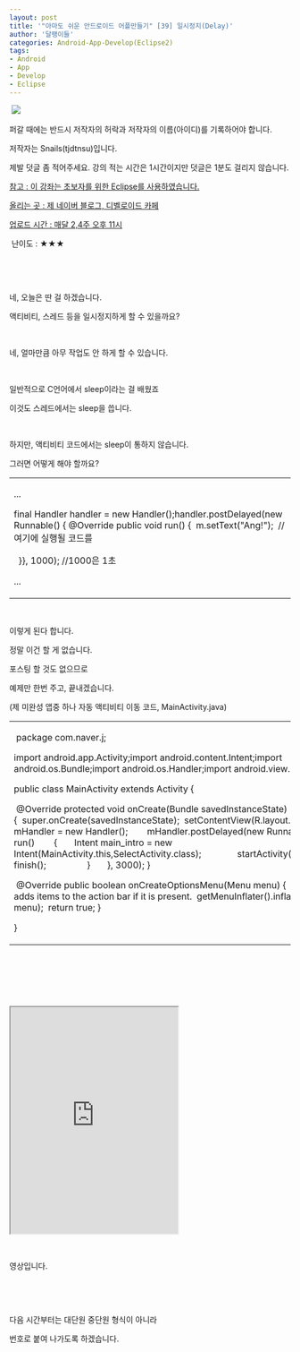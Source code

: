 ```yaml
---
layout: post
title: '"아마도 쉬운 안드로이드 어플만들기" [39] 일시정지(Delay)'
author: '달팽이들'
categories: Android-App-Develop(Eclipse2)
tags:
- Android
- App
- Develop
- Eclipse
---
```



<script> location.href='https://cafe.naver.com/develoid/369009' ; </script>

<p>&nbsp;<img src="https://dthumb-phinf.pstatic.net/?src=%22http%3A%2F%2Fpostfiles3.naver.net%2F20130523_178%2Ftjdtnsu_1369283538974akCh1_JPEG%2Fand.jpg%3Ftype%3Dw2%22&amp;type=cafe_wa740"> </p>
<p><p><p>퍼갈 때에는 반드시 저작자의 허락과 저작자의 이름(아이디)를 기록하어야 합니다.</p>
<p>저작자는 Snails(tjdtnsu)입니다.</p>
<p>제발 덧글 좀 적어주세요. 강의 적는 시간은 1시간이지만 덧글은 1분도 걸리지 않습니다.</p>
<p><u>참고 : 이 강좌는 초보자를 위한 Eclipse를 사용하였습니다.</u></p>
<p><u>올리는 곳 : 제 네이버 블로그, 디벨로이드 카페</u> </p>
<p><u>업로드 시간 :&nbsp;매달 2,4주 오후 11시</u> <p></p>
<p>&nbsp;난이도 : ★★★</p>
<p></p>
<p></p>
</p>
</p>
<p>&nbsp;</p>
<p>&nbsp;</p>
<p>네, 오늘은 딴 걸 하겠습니다.</p>
<p>액티비티, 스레드 등을 일시정지하게 할 수 있을까요?</p>
<p>&nbsp;</p>
<p>네, 얼마만큼 아무 작업도 안 하게 할 수 있습니다.</p>
<p>&nbsp;</p>
<p>일반적으로 C언어에서 sleep이라는 걸 배웠죠</p>
<p>이것도 스레드에서는 sleep을 씁니다.</p>
<p>&nbsp;</p>
<p>하지만, 액티비티 코드에서는 sleep이 통하지 않습니다.</p>
<p>그러면 어떻게 해야 할까요?</p>
<p><table><tbody><tr><td  ><p>...</p>
<p>final Handler handler = new Handler();handler.postDelayed(new Runnable() {&nbsp;@Override&nbsp;public void run() {&nbsp; m.setText("Ang!");&nbsp; //여기에 실행될 코드를</p>
<p>&nbsp; }}, 1000); //1000은 1초</p>
<p>...</p>
</td></tr></tbody></table></p>
<p>&nbsp;</p>
<p>이렇게 된다 합니다.</p>
<p>정말 이건 할 게 없습니다.</p>
<p>포스팅 할 것도 없으므로</p>
<p>예제만 한번 주고, 끝내겠습니다.</p>
<p>(제 미완성 앱중 하나 자동 액티비티 이동 코드, MainActivity.java)</p>
<table><tbody><tr><td  ><p>&nbsp;package com.naver.j;</p>
<p>import android.app.Activity;import android.content.Intent;import android.os.Bundle;import android.os.Handler;import android.view.Menu;</p>
<p>public class MainActivity extends Activity {</p>
<p>&nbsp;@Override&nbsp;protected void onCreate(Bundle savedInstanceState) {&nbsp;&nbsp;super.onCreate(savedInstanceState);&nbsp;&nbsp;setContentView(R.layout.activity_main);&nbsp;&nbsp;Handler mHandler = new Handler();&nbsp;&nbsp;&nbsp;&nbsp;&nbsp;&nbsp;&nbsp; mHandler.postDelayed(new Runnable() {&nbsp;&nbsp;public void run()&nbsp;&nbsp;&nbsp;&nbsp;&nbsp;&nbsp;&nbsp; {&nbsp;&nbsp;&nbsp; &nbsp;&nbsp;&nbsp;Intent main_intro = new Intent(MainActivity.this,SelectActivity.class);&nbsp;&nbsp;&nbsp;&nbsp;&nbsp;&nbsp;&nbsp;&nbsp;&nbsp;&nbsp;&nbsp;&nbsp;&nbsp;&nbsp; startActivity(main_intro);&nbsp;&nbsp;&nbsp;&nbsp;&nbsp;&nbsp;&nbsp;&nbsp;&nbsp;&nbsp;&nbsp;&nbsp;&nbsp;&nbsp; finish();&nbsp;&nbsp;&nbsp;&nbsp;&nbsp;&nbsp;&nbsp;&nbsp; &nbsp;&nbsp;&nbsp;&nbsp;&nbsp;&nbsp;&nbsp; }&nbsp;&nbsp;&nbsp;&nbsp;&nbsp;&nbsp; }, 3000);&nbsp;}</p>
<p>&nbsp;@Override&nbsp;public boolean onCreateOptionsMenu(Menu menu) {&nbsp;&nbsp;// Inflate the menu; this adds items to the action bar if it is present.&nbsp;&nbsp;getMenuInflater().inflate(R.menu.main, menu);&nbsp;&nbsp;return true;&nbsp;}</p>
<p>}&nbsp;</p>
</td></tr></tbody></table><p>&nbsp;</p>
<p>&nbsp;</p>
<p>&nbsp;</p>
<p><iframe frame scrolling="no" name="mplayer" title="플레이어"  height="405" src="https://serviceapi.nmv.naver.com/view/ugcPlayer.nhn?vid=E9E22E96ACAF39AD7906258F3043A7F03459&amp;inKey=V12140ad1ec08bf1fe8c8338657ee98c82b52d1b36008d6f591745466a8f7e2af9530338657ee98c82b52&amp;wmode=opaque&amp;hasLink=1&amp;autoPlay=false&amp;beginTime=0" allowfullscreen="allowfullscreen"></iframe></p>
<p>&nbsp;</p>
<p>영상입니다.</p>
<p>&nbsp;</p>
<p>&nbsp;</p>
<p>다음 시간부터는 대단원 중단원 형식이 아니라</p>
<p>번호로 붙여 나가도록 하겠습니다.</p>
<p>&nbsp;</p>
<p>&nbsp;</p>

